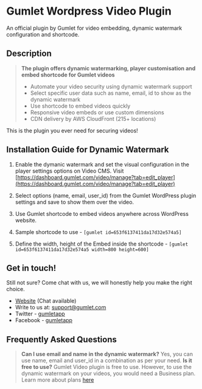 # Gumlet Wordpress Video Plugin


An official plugin by Gumlet for video embedding, dynamic watermark configuration and shortcode.

Description
-----------

> **The plugin offers dynamic watermarking, player customisation and embed shortcode for Gumlet videos**
>
> * Automate your video security using dynamic watermark support
> * Select specific user data such as name, email, id to show as the dynamic watermark
> * Use shortcode to embed videos quickly
> * Responsive video embeds or use custom dimensions
> * CDN delivery by AWS CloudFront (215+ locations)

This is the plugin you ever need for securing videos!


Installation Guide for Dynamic Watermark
----------------------------------------

1. Enable the dymanic watermark and set the visual configuration in the player settings options on Video CMS. Visit [https://dashboard.gumlet.com/video/manage?tab=edit_player](https://dashboard.gumlet.com/video/manage?tab=edit_player)

2. Select options (name, email, user_id) from the Gumlet WordPress plugin settings and save to show them over the video.

3. Use Gumlet shortcode to embed videos anywhere across WordPress website.

4. Sample shortcode to use - `[gumlet id=653f6137411da17d32e574a5]`

5. Define the width, height of the Embed inside the shortcode - `[gumlet id=653f6137411da17d32e574a5 width=800 height=600]`



Get in touch!
-------------

Still not sure? Come chat with us, we will honestly help you make the right choice.

* [Website](https://gumlet.com) (Chat available)
* Write to us at: support@gumlet.com
* Twitter - [gumletapp](https://twitter.com/gumletapp)
* Facebook - [gumletapp](https://www.facebook.com/gumletapp)



Frequently Asked Questions
--------------------------

> **Can I use email and name in the dynamic watermark?**
> Yes, you can use name, email and user_id in a combination as per your need.
> **Is it free to use?**
> Gumlet Video plugin is free to use. However, to use the dynamic watermark on your videos, you would need a Business plan. Learn more about plans [here](https://www.gumlet.com/pricing/?tab=video)